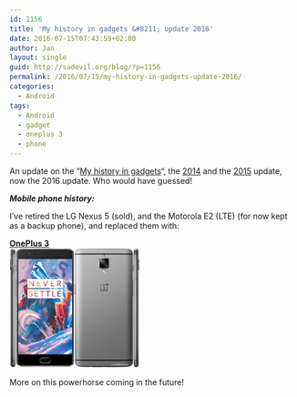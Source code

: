 ```yaml
---
id: 1156
title: 'My history in gadgets &#8211; update 2016'
date: 2016-07-15T07:43:59+02:00
author: Jan
layout: single
guid: http://sadevil.org/blog/?p=1156
permalink: /2016/07/15/my-history-in-gadgets-update-2016/
categories:
  - Android
tags:
  - Android
  - gadget
  - oneplus 3
  - phone
---
```

An update on the &#8220;<a href="https://kcore.org/2012/01/04/my-history-in-gadgets/" target="_blank">My history in gadgets</a>&#8220;, the <a href="https://kcore.org/2014/05/12/my-history-in-gadgets-update-2014/" target="_blank">2014</a> and the <a href="https://kcore.org/2015/06/02/my-history-in-gadgets-update-2015/" target="_blank">2015</a> update, now the 2016 update. Who would have guessed!

_**Mobile phone history:**_

I&#8217;ve retired the LG Nexus 5 (sold), and the Motorola E2 (LTE) (for now kept as a backup phone), and replaced them with:

**<a href="http://www.gsmarena.com/oneplus_3-7995.php" target="_blank">OnePlus 3<br /> <img class="" src="/assets/images/2016/06/oneplus-3-3.jpg" alt="OnePlus 3" width="228" height="210" /></a>**

More on this powerhorse coming in the future!
